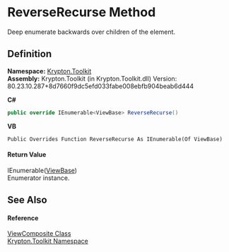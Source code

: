 # ReverseRecurse Method


Deep enumerate backwards over children of the element.



## Definition
**Namespace:** <a href="79d2eac2-21f4-54ff-7552-b20c33c30600.md">Krypton.Toolkit</a>  
**Assembly:** Krypton.Toolkit (in Krypton.Toolkit.dll) Version: 80.23.10.287+8d7660f9dc5efd033fabe008ebfb904beab6d444

**C#**
``` C#
public override IEnumerable<ViewBase> ReverseRecurse()
```
**VB**
``` VB
Public Overrides Function ReverseRecurse As IEnumerable(Of ViewBase)
```



#### Return Value
IEnumerable(<a href="309ac2d8-bfc5-c1a7-ab6a-4f4cf86a1ba6.md">ViewBase</a>)  
Enumerator instance.

## See Also


#### Reference
<a href="467f805c-296b-06ec-42f1-e965af0d0f04.md">ViewComposite Class</a>  
<a href="79d2eac2-21f4-54ff-7552-b20c33c30600.md">Krypton.Toolkit Namespace</a>  
